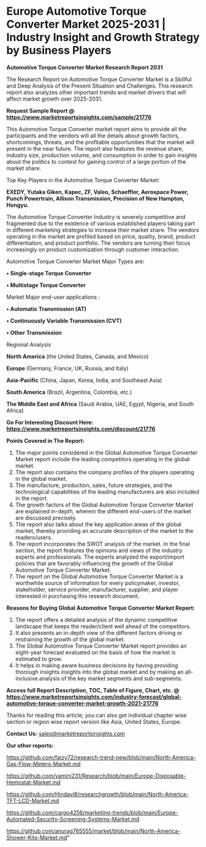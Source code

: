 # Europe Automotive Torque Converter Market 2025-2031 | Industry Insight and Growth Strategy by Business Players

<strong>Automotive Torque Converter Market Research Report 2031</strong>

The Research Report on Automotive Torque Converter Market is a Skillful and Deep Analysis of the Present Situation and Challenges. This research report also analyzes other important trends and market drivers that will affect market growth over 2025-2031.

<strong>Request Sample Report @ <a href=https://www.marketreportsinsights.com/sample/21776>https://www.marketreportsinsights.com/sample/21776</a></strong>

This Automotive Torque Converter market report aims to provide all the participants and the vendors will all the details about growth factors, shortcomings, threats, and the profitable opportunities that the market will present in the near future. The report also features the revenue share, industry size, production volume, and consumption in order to gain insights about the politics to contest for gaining control of a large portion of the market share.

Top Key Players in the Automotive Torque Converter Market:

<strong>EXEDY, Yutaka Giken, Kapec, ZF, Valeo, Schaeffler, Aerospace Power, Punch Powertrain, Allison Transmission, Precision of New Hampton, Hongyu.</strong>

The Automotive Torque Converter Industry is severely competitive and fragmented due to the existence of various established players taking part in different marketing strategies to increase their market share. The vendors operating in the market are profiled based on price, quality, brand, product differentiation, and product portfolio. The vendors are turning their focus increasingly on product customization through customer interaction.

Automotive Torque Converter Market Major Types are:

<strong>• Single-stage Torque Converter

• Multistage Torque Converter</strong>

Market Major end-user applications :

<strong>• Automatic Transmission (AT)

• Continuously Variable Transmission (CVT)

• Other Transmission</strong>

Regional Analysis

</u><strong><b>North America</b></strong> (the United States, Canada, and Mexico)

<strong><b>Europe </b></strong>(Germany, France, UK, Russia, and Italy)

<strong><b>Asia-Pacific</b></strong> (China, Japan, Korea, India, and Southeast Asia)

<strong><b>South America</b></strong> (Brazil, Argentina, Colombia, etc.)

<strong><b>The Middle East and Africa</b></strong> (Saudi Arabia, UAE, Egypt, Nigeria, and South Africa)

<strong>Go For Interesting Discount Here: <a href=https://www.marketreportsinsights.com/discount/21776>https://www.marketreportsinsights.com/discount/21776</a></strong>

<strong>Points Covered in The Report:</strong>
<ol>
  <li>The major points considered in the Global Automotive Torque Converter Market report include the leading competitors operating in the global market.</li>
  <li>The report also contains the company profiles of the players operating in the global market.</li>
  <li>The manufacture, production, sales, future strategies, and the technological capabilities of the leading manufacturers are also included in the report.</li>
  <li>The growth factors of the Global Automotive Torque Converter Market are explained in-depth, wherein the different end-users of the market are discussed precisely.</li>
  <li>The report also talks about the key application areas of the global market, thereby providing an accurate description of the market to the readers/users.</li>
  <li>The report incorporates the SWOT analysis of the market. In the final section, the report features the opinions and views of the industry experts and professionals. The experts analyzed the export/import policies that are favorably influencing the growth of the Global Automotive Torque Converter Market.</li>
  <li>The report on the Global Automotive Torque Converter Market is a worthwhile source of information for every policymaker, investor, stakeholder, service provider, manufacturer, supplier, and player interested in purchasing this research document.</li>
</ol>
<strong>Reasons for Buying Global Automotive Torque Converter Market Report:</strong>

<ol>
  <li>The report offers a detailed analysis of the dynamic competitive landscape that keeps the reader/client well ahead of the competitors.</li>
  <li>It also presents an in-depth view of the different factors driving or restraining the growth of the global market.</li>
  <li>The Global Automotive Torque Converter Market report provides an eight-year forecast evaluated on the basis of how the market is estimated to grow.</li>
  <li>It helps in making aware business decisions by having providing thorough insights insights into the global market and by making an all-inclusive analysis of the key market segments and sub-segments.</li>
</ol>
<strong>Access full Report Description, TOC, Table of Figure, Chart, etc. @ <a href=https://www.marketreportsinsights.com/industry-forecast/global-automotive-torque-converter-market-growth-2021-21776>https://www.marketreportsinsights.com/industry-forecast/global-automotive-torque-converter-market-growth-2021-21776</a></strong>


Thanks for reading this article; you can also get individual chapter wise section or region wise report version like Asia, United States, Europe.

<strong>Contact Us:</strong>
sales@marketreportsinsights.com

<strong>Our other reports:</strong>

<a href=https://github.com/faizy72/research-trend-new/blob/main/North-America-Gas-Flow-Meters-Market.md>https://github.com/faizy72/research-trend-new/blob/main/North-America-Gas-Flow-Meters-Market.md</a>

<a href=https://github.com/yamini231/Research/blob/main/Europe-Disposable-Hemostat-Market.md>https://github.com/yamini231/Research/blob/main/Europe-Disposable-Hemostat-Market.md</a>

<a href=https://github.com/Hindavi8/researchgrowth/blob/main/North-America-TFT-LCD-Market.md>https://github.com/Hindavi8/researchgrowth/blob/main/North-America-TFT-LCD-Market.md</a>

<a href=https://github.com/cargo4256/marketing-trends/blob/main/Europe-Automated-Security-Screening-Systems-Market.md>https://github.com/cargo4256/marketing-trends/blob/main/Europe-Automated-Security-Screening-Systems-Market.md</a>

<a href=https://github.com/anurag765555/market/blob/main/North-America-Shower-Kits-Market.md>https://github.com/anurag765555/market/blob/main/North-America-Shower-Kits-Market.md</a>"
